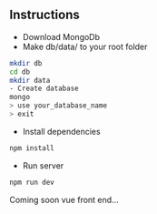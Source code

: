 ## Instructions

- Download MongoDb
- Make db/data/ to your root folder
```sh
mkdir db
cd db
mkdir data
- Create database
mongo
> use your_database_name
> exit
```
- Install dependencies
```sh
npm install
```
- Run server
```sh
npm run dev
```

Coming soon vue front end...